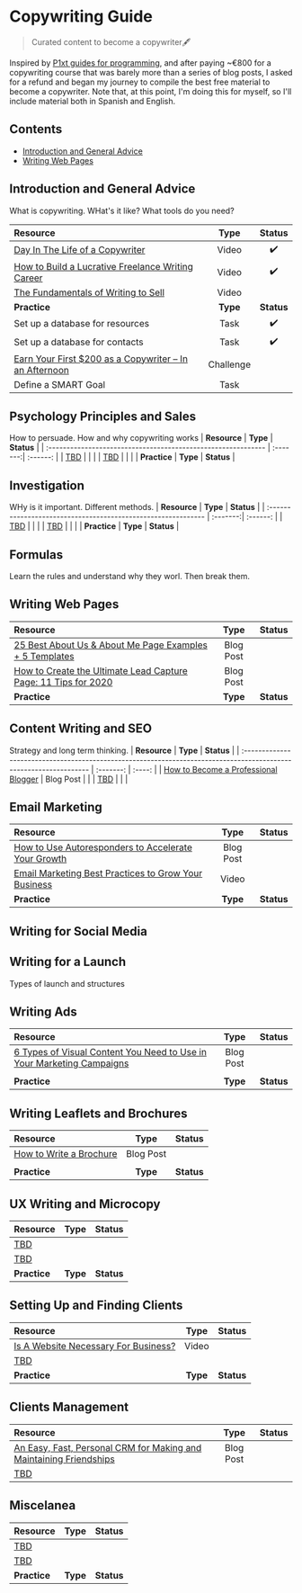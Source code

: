 # Copywriting Guide
> Curated content to become a copywriter🖋

Inspired by [P1xt guides for programming](https://github.com/P1xt/p1xt-guides), and after paying ~€800 for a copywriting course that was barely more than a series of blog posts, I asked for a refund and began my journey to compile the best free material to become a copywriter.
Note that, at this point, I'm doing this for myself, so I'll include material both in Spanish and English.

## Contents

- [Introduction and General Advice](#Introduction-and-General-Advice)
- [Writing Web Pages](#Writing-Web-Pages)


## Introduction and General Advice
What is copywriting. WHat's it like? What tools do you need?

| **Resource**                                                                                                                    | **Type**  | **Status** |
| :------------------------------------------------------------------------------------------------------------------------------ | :--------:| :------:   |
| [Day In The Life of a Copywriter](https://www.youtube.com/watch?v=Pez6aJDTi30)                                                  | Video     |  ✔️        |
| [How to Build a Lucrative Freelance Writing Career](https://www.writeyourwaytofreedom.co/vsl)                                   | Video     |  ✔️        |
| [The Fundamentals of Writing to Sell](https://www.youtube.com/watch?v=mjozaTBlgoQ)                                              | Video     |            |
| **Practice**                                                                                                                    | **Type**  | **Status** |
| Set up a database for resources                                                                                                 | Task      |  ✔️         |
| Set up a database for contacts                                                                                                  | Task      |  ✔️        |
| [Earn Your First $200 as a Copywriter – In an Afternoon](https://drive.google.com/file/d/18RJItSAMN_NJ2oNnL3cQhiQDe4oTr4iS/view)| Challenge |            |
| Define a SMART Goal                                                                                                             | Task      |            |

## Psychology Principles and Sales
How to persuade. How and why copywriting works
| **Resource**                                                  | **Type** | **Status** |
| :------------------------------------------------------------ | :-------:| :------:   |
| [TBD](https://www.)                                           |          |            |
| [TBD](https://www.)                                           |          |            |
| **Practice**                                                  | **Type** | **Status** |

## Investigation
WHy is it important. Different methods.
| **Resource**                                                  | **Type** | **Status** |
| :------------------------------------------------------------ | :-------:| :------:   |
| [TBD](https://www.)                                           |          |            |
| [TBD](https://www.)                                           |          |            |
| **Practice**                                                  | **Type** | **Status** |

## Formulas
Learn the rules and understand why they worl. Then break them.

## Writing Web Pages
| **Resource**                                                                                                                   | **Type** | **Status** |
| :----------------------------------------------------------------------------------------------------------------------------- | :-------:| :------:   |
| [25 Best About Us & About Me Page Examples + 5 Templates](https://blog.hubspot.com/marketing/remarkable-about-us-page-examples)| Blog Post|            |
| [How to Create the Ultimate Lead Capture Page: 11 Tips for 2020](https://unbounce.com/landing-pages/how-to-create-the-ultimate-lead-capture-page/)| Blog Post         |            |
| **Practice**                                                                                                                   | **Type** | **Status** |

## Content Writing and SEO
Strategy and long term thinking.
| **Resource**                                                                                                       | **Type** | **Status** |
| :----------------------------------------------------------------------------------------------------------------- | :-------: | :----: |
| [How to Become a Professional Blogger](https://www.awai.com/make-money-blogging/how-to-become-a-blogger/) | Blog Post |        |
| [TBD](https://www.)                                                                                                |           |        |


## Email Marketing
| **Resource**                                                                                                                   | **Type** | **Status** |
| :----------------------------------------------------------------------------------------------------------------------------- | :-------:| :------:   |
| [How to Use Autoresponders to Accelerate Your Growth](https://neilpatel.com/blog/autoresponders-to-accelerate-growth/)         | Blog Post|            |
| [Email Marketing Best Practices to Grow Your Business](https://www.youtube.com/watch?v=ysXoM6Y_Ax8)                            | Video    |            |
| **Practice**                                                                                                                   | **Type** | **Status** |

## Writing for Social Media

## Writing for a Launch
Types of launch and structures

## Writing Ads
| **Resource**                                                                                                                   | **Type** | **Status** |
| :----------------------------------------------------------------------------------------------------------------------------- | :-------:| :------:   |
| [6 Types of Visual Content You Need to Use in Your Marketing Campaigns](https://neilpatel.com/blog/visual-content-you-need-to-use-in-your-marketing-campaign/)         | Blog Post|            |
| []()                            |     |            |
| **Practice**                                                                                                                   | **Type** | **Status** |

## Writing Leaflets and Brochures
| **Resource**                                                                                                                   | **Type** | **Status** |
| :----------------------------------------------------------------------------------------------------------------------------- | :-------:| :------:   |
| [How to Write a Brochure](https://www.susangreenecopywriter.com/articles/write_brochure.html)                                  | Blog Post|            |
|                             |     |            |
| **Practice**                                                                                                                   | **Type** | **Status** |

## UX Writing and Microcopy
| **Resource**                                                  | **Type** | **Status** |
| :------------------------------------------------------------ | :-------:| :------:   |
| [TBD](https://www.)                                           |          |            |
| [TBD](https://www.)                                           |          |            |
| **Practice**                                                  | **Type** | **Status** |

## Setting Up and Finding Clients
| **Resource**                                                                         | **Type** | **Status** |
| :----------------------------------------------------------------------------------- | :-------:| :------:   |
| [Is A Website Necessary For Business?](https://www.youtube.com/watch?v=Qzhu0Zw1Yxg)  | Video    |            |
| [TBD](https://www.)                                           |          |            |
| **Practice**                                                  | **Type** | **Status** |


## Clients Management

| **Resource**                                                                                                       | **Type** | **Status** |
| :----------------------------------------------------------------------------------------------------------------- | :-------: | :----: |
| [An Easy, Fast, Personal CRM for Making and Maintaining Friendships](https://www.nateliason.com/blog/personal-crm) | Blog Post |        |
| [TBD](https://www.)                                                                                                |           |        |

## Miscelanea
| **Resource**                                                  | **Type** | **Status** |
| :------------------------------------------------------------ | :-------:| :------:   |
| [TBD](https://www.)                                           |          |            |
| [TBD](https://www.)                                           |          |            |
| **Practice**                                                  | **Type** | **Status** |





